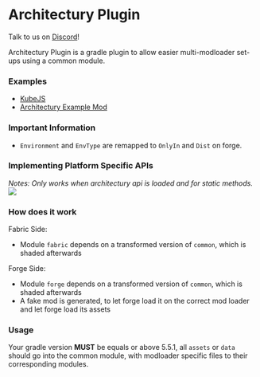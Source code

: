 # Architectury Plugin
Talk to us on [Discord](https://discord.gg/C2RdJDpRBP)!

Architectury Plugin is a gradle plugin to allow easier multi-modloader set-ups using a common module.

### Examples
- [KubeJS](https://github.com/KubeJS/KubeJS)
- [Architectury Example Mod](https://github.com/architectury/architectury-example-mod)

### Important Information
- `Environment` and `EnvType` are remapped to `OnlyIn` and `Dist` on forge.

### Implementing Platform Specific APIs
_Notes: Only works when architectury api is loaded and for static methods._
![](https://media.discordapp.net/attachments/586186202781188108/776428814309785620/unknown.png?width=1191&height=439)

### How does it work
Fabric Side:

- Module `fabric` depends on a transformed version of `common`, which is shaded afterwards

Forge Side:

- Module `forge` depends on a transformed version of `common`, which is shaded afterwards
- A fake mod is generated, to let forge load it on the correct mod loader and let forge load its assets

### Usage
Your gradle version **MUST** be equals or above 5.5.1, all `assets` or `data` should go into the common module, with modloader specific files to their corresponding modules.
